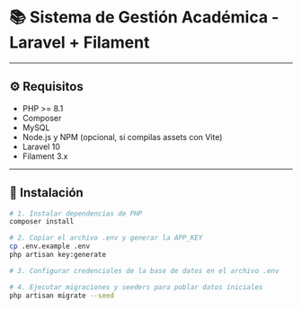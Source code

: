 # 📚 Sistema de Gestión Académica - Laravel + Filament

<!--
Este proyecto fue creado con Laravel 10 y Filament Admin Panel para gestionar:
- Usuarios con roles (admin, docente)
- Estudiantes
- Materias
- Inscripciones
- Calificaciones

Cumple los requerimientos del examen técnico solicitado.
-->

---

## ⚙️ Requisitos

<!--
Requisitos mínimos del entorno para poder ejecutar el proyecto correctamente.
-->

- PHP >= 8.1
- Composer
- MySQL
- Node.js y NPM (opcional, si compilas assets con Vite)
- Laravel 10
- Filament 3.x

---

## 🚀 Instalación

```bash
# 1. Instalar dependencias de PHP
composer install

# 2. Copiar el archivo .env y generar la APP_KEY
cp .env.example .env
php artisan key:generate

# 3. Configurar credenciales de la base de datos en el archivo .env

# 4. Ejecutar migraciones y seeders para poblar datos iniciales
php artisan migrate --seed

